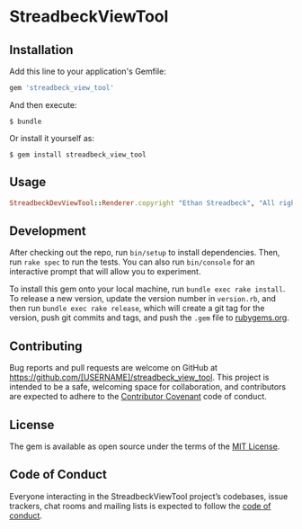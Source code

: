 # StreadbeckViewTool



## Installation

Add this line to your application's Gemfile:

```ruby
gem 'streadbeck_view_tool'
```

And then execute:

    $ bundle

Or install it yourself as:

    $ gem install streadbeck_view_tool

## Usage

```ruby
StreadbeckDevViewTool::Renderer.copyright "Ethan Streadbeck", "All rights reserved"
```

## Development

After checking out the repo, run `bin/setup` to install dependencies. Then, run `rake spec` to run the tests. You can also run `bin/console` for an interactive prompt that will allow you to experiment.

To install this gem onto your local machine, run `bundle exec rake install`. To release a new version, update the version number in `version.rb`, and then run `bundle exec rake release`, which will create a git tag for the version, push git commits and tags, and push the `.gem` file to [rubygems.org](https://rubygems.org).

## Contributing

Bug reports and pull requests are welcome on GitHub at https://github.com/[USERNAME]/streadbeck_view_tool. This project is intended to be a safe, welcoming space for collaboration, and contributors are expected to adhere to the [Contributor Covenant](http://contributor-covenant.org) code of conduct.

## License

The gem is available as open source under the terms of the [MIT License](https://opensource.org/licenses/MIT).

## Code of Conduct

Everyone interacting in the StreadbeckViewTool project’s codebases, issue trackers, chat rooms and mailing lists is expected to follow the [code of conduct](https://github.com/[USERNAME]/streadbeck_view_tool/blob/master/CODE_OF_CONDUCT.md).
